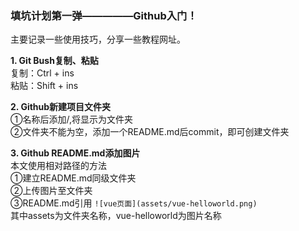 ### 填坑计划第一弹—————Github入门！  
主要记录一些使用技巧，分享一些教程网址。

**1. Git Bush复制、粘贴**  
复制：Ctrl + ins  
粘贴：Shift + ins 

**2. Github新建项目文件夹**   
①名称后添加/,将显示为文件夹    
②文件夹不能为空，添加一个README.md后commit，即可创建文件夹  

**3. Github README.md添加图片**   
本文使用相对路径的方法      
①建立README.md同级文件夹  
②上传图片至文件夹  
③README.md引用 `![vue页面](assets/vue-helloworld.png)`  
其中assets为文件夹名称，vue-helloworld为图片名称
